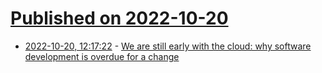 # [Published on 2022-10-20](index.md)

* [2022-10-20, 12:17:22](https://lobste.rs/s/ojrpyv/we_are_still_early_with_cloud_why_software) - [We are still early with the cloud: why software development is overdue for a change](https://erikbern.com/2022/10/19/we-are-still-early-with-the-cloud.html)
